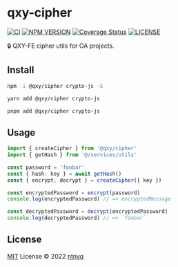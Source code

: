 # qxy-cipher

[![CI](https://github.com/qxy-fe/qxy-cipher/workflows/CI/badge.svg)](https://github.com/qxy-fe/qxy-cipher/actions)
[![NPM VERSION](https://img.shields.io/npm/v/@qxy/cipher.svg)](https://www.npmjs.com/package/@qxy/cipher)
[![Coverage Status](https://coveralls.io/repos/github/qxy-fe/qxy-cipher/badge.svg?branch=main)](https://coveralls.io/github/qxy-fe/qxy-cipher?branch=main)
[![LICENSE](https://img.shields.io/github/license/qxy-fe/qxy-cipher.svg)](https://github.com/qxy-fe/qxy-cipher/blob/main/LICENSE)

:lock: QXY-FE cipher utils for OA projects.

## Install

```bash
npm -i @qxy/cipher crypto-js -S
```

```bash
yarn add @qxy/cipher crypto-js
```

```bash
pnpm add @qxy/cipher crypto-js
```

## Usage

```ts
import { createCipher } from '@qxy/cipher'
import { getHash } from '@/services/utils'

const password = 'foobar'
const { hash: key } = await getHash()
const { encrypt, decrypt } = createCipher({ key })

const encryptedPassword = encrypt(password)
console.log(encryptedPassword) // => encryptedMessage

const decryptedPassword = decrypt(encryptedPassword)
console.log(decryptedPassword) // => `foobar`
```

## License

[MIT](./LICENSE) License © 2022 [ntnyq](https://github.com/ntnyq)
